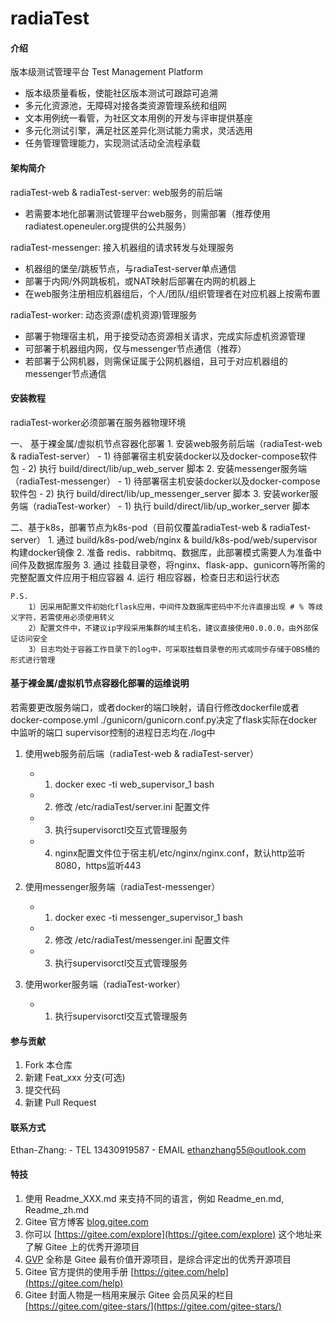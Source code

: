 # radiaTest

#### 介绍
版本级测试管理平台 Test Management Platform

- 版本级质量看板，使能社区版本测试可跟踪可追溯
- 多元化资源池，无障碍对接各类资源管理系统和组网
- 文本用例统一看管，为社区文本用例的开发与评审提供基座
- 多元化测试引擎，满足社区差异化测试能力需求，灵活选用
- 任务管理管理能力，实现测试活动全流程承载

#### 架构简介
radiaTest-web & radiaTest-server: web服务的前后端
- 若需要本地化部署测试管理平台web服务，则需部署（推荐使用radiatest.openeuler.org提供的公共服务）

radiaTest-messenger: 接入机器组的请求转发与处理服务
- 机器组的堡垒/跳板节点，与radiaTest-server单点通信
- 部署于内网/外网跳板机，或NAT映射后部署在内网的机器上
- 在web服务注册相应机器组后，个人/团队/组织管理者在对应机器上按需布置

radiaTest-worker: 动态资源(虚机资源)管理服务
- 部署于物理宿主机，用于接受动态资源相关请求，完成实际虚机资源管理
- 可部署于机器组内网，仅与messenger节点通信（推荐）
- 若部署于公网机器，则需保证属于公网机器组，且可于对应机器组的messenger节点通信


#### 安装教程
radiaTest-worker必须部署在服务器物理环境

一、 基于裸金属/虚拟机节点容器化部署
    1.  安装web服务前后端（radiaTest-web & radiaTest-server）
        - 1) 待部署宿主机安装docker以及docker-compose软件包
        - 2) 执行 build/direct/lib/up_web_server 脚本
    2.  安装messenger服务端（radiaTest-messenger）
        - 1) 待部署宿主机安装docker以及docker-compose软件包
        - 2) 执行 build/direct/lib/up_messenger_server 脚本
    3.  安装worker服务端（radiaTest-worker）
        - 1) 执行 build/direct/lib/up_worker_server 脚本

二、基于k8s，部署节点为k8s-pod（目前仅覆盖radiaTest-web & radiaTest-server）
    1. 通过 build/k8s-pod/web/nginx & build/k8s-pod/web/supervisor 构建docker镜像
    2. 准备 redis、rabbitmq、数据库，此部署模式需要人为准备中间件及数据库服务
    3. 通过 挂载目录卷，将nginx、flask-app、gunicorn等所需的完整配置文件应用于相应容器
    4. 运行 相应容器，检查日志和运行状态

    P.S.
        1）因采用配置文件初始化flask应用，中间件及数据库密码中不允许直接出现 # % 等歧义字符，若需使用必须使用转义
        2）配置文件中，不建议ip字段采用集群的域主机名，建议直接使用0.0.0.0，由外部保证访问安全
        3）日志均处于容器工作目录下的log中，可采取挂载目录卷的形式或同步存储于OBS桶的形式进行管理

#### 基于裸金属/虚拟机节点容器化部署的运维说明
若需要更改服务端口，或者docker的端口映射，请自行修改dockerfile或者docker-compose.yml
./gunicorn/gunicorn.conf.py决定了flask实际在docker中监听的端口
supervisor控制的进程日志均在./log中

1.  使用web服务前后端（radiaTest-web & radiaTest-server）
    - 1) docker exec -ti web_supervisor_1 bash
    - 2) 修改 /etc/radiaTest/server.ini 配置文件
    - 3) 执行supervisorctl交互式管理服务
    - 4) nginx配置文件位于宿主机/etc/nginx/nginx.conf，默认http监听8080，https监听443

2.  使用messenger服务端（radiaTest-messenger）
    - 1) docker exec -ti messenger_supervisor_1 bash
    - 2) 修改 /etc/radiaTest/messenger.ini 配置文件
    - 3) 执行supervisorctl交互式管理服务

3.  使用worker服务端（radiaTest-worker）
    - 1) 执行supervisorctl交互式管理服务

#### 参与贡献

1.  Fork 本仓库
2.  新建 Feat_xxx 分支(可选)
3.  提交代码
4.  新建 Pull Request

#### 联系方式

Ethan-Zhang:
    - TEL   13430919587
    - EMAIL ethanzhang55@outlook.com

#### 特技

1.  使用 Readme\_XXX.md 来支持不同的语言，例如 Readme\_en.md, Readme\_zh.md
2.  Gitee 官方博客 [blog.gitee.com](https://blog.gitee.com)
3.  你可以 [https://gitee.com/explore](https://gitee.com/explore) 这个地址来了解 Gitee 上的优秀开源项目
4.  [GVP](https://gitee.com/gvp) 全称是 Gitee 最有价值开源项目，是综合评定出的优秀开源项目
5.  Gitee 官方提供的使用手册 [https://gitee.com/help](https://gitee.com/help)
6.  Gitee 封面人物是一档用来展示 Gitee 会员风采的栏目 [https://gitee.com/gitee-stars/](https://gitee.com/gitee-stars/)
